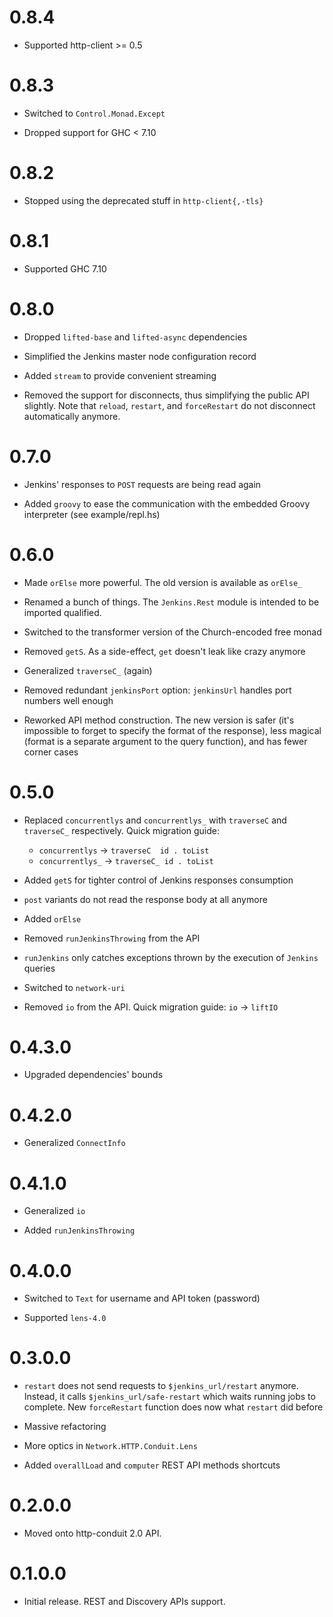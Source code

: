 0.8.4
=====

  * Supported http-client >= 0.5

0.8.3
=====

  * Switched to `Control.Monad.Except`

  * Dropped support for GHC < 7.10

0.8.2
=====

  * Stopped using the deprecated stuff in `http-client{,-tls}`

0.8.1
=====

  * Supported GHC 7.10

0.8.0
=====

  * Dropped `lifted-base` and `lifted-async` dependencies

  * Simplified the Jenkins master node configuration record

  * Added `stream` to provide convenient streaming

  * Removed the support for disconnects, thus simplifying the public API slightly.
    Note that `reload`, `restart`, and `forceRestart` do not disconnect automatically anymore.

0.7.0
=====

  * Jenkins' responses to `POST` requests are being read again

  * Added `groovy` to ease the communication with the embedded Groovy
    interpreter (see example/repl.hs)

0.6.0
=====

  * Made `orElse` more powerful. The old version is available as `orElse_`

  * Renamed a bunch of things.  The `Jenkins.Rest` module is intended to be imported qualified.

  * Switched to the transformer version of the Church-encoded free monad

  * Removed `getS`. As a side-effect, `get` doesn't leak like crazy anymore

  * Generalized `traverseC_` (again)

  * Removed redundant `jenkinsPort` option: `jenkinsUrl` handles port numbers well enough

  * Reworked API method construction. The new version is safer (it's impossible to forget
    to specify the format of the response), less magical (format is a separate argument to
    the query function), and has fewer corner cases

0.5.0
=====

  * Replaced `concurrentlys` and `concurrentlys_` with `traverseC` and `traverseC_`
    respectively. Quick migration guide:

    + `concurrentlys`  -> `traverseC  id . toList`
    + `concurrentlys_` -> `traverseC_ id . toList`

  * Added `getS` for tighter control of Jenkins responses consumption

  * `post` variants do not read the response body at all anymore

  * Added `orElse`

  * Removed `runJenkinsThrowing` from the API

  * `runJenkins` only catches exceptions thrown by the execution of `Jenkins` queries

  * Switched to `network-uri`

  * Removed `io` from the API. Quick migration guide: `io` -> `liftIO`

0.4.3.0
=======

  * Upgraded dependencies' bounds

0.4.2.0
=======

  * Generalized `ConnectInfo`

0.4.1.0
=======

  * Generalized `io`

  * Added `runJenkinsThrowing`

0.4.0.0
=======

  * Switched to `Text` for username and API token (password)

  * Supported `lens-4.0`

0.3.0.0
=======

  * `restart` does not send requests to `$jenkins_url/restart` anymore. Instead, it calls
  `$jenkins_url/safe-restart` which waits running jobs to complete. New `forceRestart` function
  does now what `restart` did before

  * Massive refactoring

  * More optics in `Network.HTTP.Conduit.Lens`

  * Added `overallLoad` and `computer` REST API methods shortcuts

0.2.0.0
=======

  * Moved onto http-conduit 2.0 API.

0.1.0.0
=======

  * Initial release. REST and Discovery APIs support.
